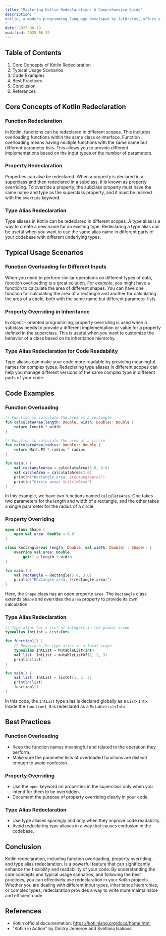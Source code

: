 ```yaml
---
title: "Mastering Kotlin Redeclaration: A Comprehensive Guide"
description: "
Kotlin, a modern programming language developed by JetBrains, offers a rich set of features that enhance developer productivity and code maintainability. One such feature is redeclaration, which allows developers to redefine certain elements in different scopes or contexts. Understanding Kotlin redeclaration is crucial for intermediate - to - advanced software engineers as it can be used to solve complex problems and write more flexible code. In this blog post, we will explore the core concepts of Kotlin redeclaration, its typical usage scenarios, and best practices.
"
date: 2025-08-19
modified: 2025-08-19
---
```


## Table of Contents
1. Core Concepts of Kotlin Redeclaration
2. Typical Usage Scenarios
3. Code Examples
4. Best Practices
5. Conclusion
6. References

## Core Concepts of Kotlin Redeclaration
### Function Redeclaration
In Kotlin, functions can be redeclared in different scopes. This includes overloading functions within the same class or interface. Function overloading means having multiple functions with the same name but different parameter lists. This allows you to provide different implementations based on the input types or the number of parameters.

### Property Redeclaration
Properties can also be redeclared. When a property is declared in a superclass and then redeclared in a subclass, it is known as property overriding. To override a property, the subclass property must have the same name and type as the superclass property, and it must be marked with the `override` keyword.

### Type Alias Redeclaration
Type aliases in Kotlin can be redeclared in different scopes. A type alias is a way to create a new name for an existing type. Redeclaring a type alias can be useful when you want to use the same alias name in different parts of your codebase with different underlying types.

## Typical Usage Scenarios
### Function Overloading for Different Inputs
When you need to perform similar operations on different types of data, function overloading is a great solution. For example, you might have a function to calculate the area of different shapes. You can have one function for calculating the area of a rectangle and another for calculating the area of a circle, both with the same name but different parameter lists.

### Property Overriding in Inheritance
In object - oriented programming, property overriding is used when a subclass needs to provide a different implementation or value for a property defined in the superclass. This is useful when you want to customize the behavior of a class based on its inheritance hierarchy.

### Type Alias Redeclaration for Code Readability
Type aliases can make your code more readable by providing meaningful names for complex types. Redeclaring type aliases in different scopes can help you manage different versions of the same complex type in different parts of your code.

## Code Examples

### Function Overloading
```kotlin
// Function to calculate the area of a rectangle
fun calculateArea(length: Double, width: Double): Double {
    return length * width
}

// Function to calculate the area of a circle
fun calculateArea(radius: Double): Double {
    return Math.PI * radius * radius
}

fun main() {
    val rectangleArea = calculateArea(5.0, 3.0)
    val circleArea = calculateArea(2.0)
    println("Rectangle area: $rectangleArea")
    println("Circle area: $circleArea")
}
```
In this example, we have two functions named `calculateArea`. One takes two parameters for the length and width of a rectangle, and the other takes a single parameter for the radius of a circle.

### Property Overriding
```kotlin
open class Shape {
    open val area: Double = 0.0
}

class Rectangle(val length: Double, val width: Double) : Shape() {
    override val area: Double
        get() = length * width
}

fun main() {
    val rectangle = Rectangle(5.0, 3.0)
    println("Rectangle area: ${rectangle.area}")
}
```
Here, the `Shape` class has an open property `area`. The `Rectangle` class extends `Shape` and overrides the `area` property to provide its own calculation.

### Type Alias Redeclaration
```kotlin
// Type alias for a list of integers in the global scope
typealias IntList = List<Int>

fun function1() {
    // Redeclare the type alias in a local scope
    typealias IntList = MutableList<Int>
    val list: IntList = mutableListOf(1, 2, 3)
    println(list)
}

fun main() {
    val list: IntList = listOf(1, 2, 3)
    println(list)
    function1()
}
```
In this code, the `IntList` type alias is declared globally as a `List<Int>`. Inside the `function1`, it is redeclared as a `MutableList<Int>`.

## Best Practices
### Function Overloading
- Keep the function names meaningful and related to the operation they perform.
- Make sure the parameter lists of overloaded functions are distinct enough to avoid confusion.

### Property Overriding
- Use the `open` keyword on properties in the superclass only when you intend for them to be overridden.
- Document the purpose of property overriding clearly in your code.

### Type Alias Redeclaration
- Use type aliases sparingly and only when they improve code readability.
- Avoid redeclaring type aliases in a way that causes confusion in the codebase.

## Conclusion
Kotlin redeclaration, including function overloading, property overriding, and type alias redeclaration, is a powerful feature that can significantly enhance the flexibility and readability of your code. By understanding the core concepts and typical usage scenarios, and following the best practices, you can effectively use redeclaration in your Kotlin projects. Whether you are dealing with different input types, inheritance hierarchies, or complex types, redeclaration provides a way to write more maintainable and efficient code.

## References
- Kotlin official documentation: https://kotlinlang.org/docs/home.html
- "Kotlin in Action" by Dmitry Jemerov and Svetlana Isakova.